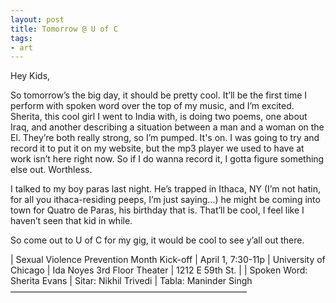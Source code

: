 ```yaml
---
layout: post
title: Tomorrow @ U of C
tags:
- art
---
```

Hey Kids,

So tomorrow’s the big day, it should be pretty cool. It’ll be the first time I perform with spoken word over the top of my music, and I’m excited. Sherita, this cool girl I went to India with, is doing two poems, one about Iraq, and another describing a situation between a man and a woman on the El. They’re both really strong, so I’m pumped. It's on. I was going to try and record it to put it on my website, but the mp3 player we used to have at work isn’t here right now. So if I do wanna record it, I gotta figure something else out. Worthless.

I talked to my boy paras last night. He’s trapped in Ithaca, NY (I’m not hatin, for all you ithaca-residing peeps, I’m just saying...) he might be coming into town for Quatro de Paras, his birthday that is. That’ll be cool, I feel like I haven’t seen that kid in while.

So come out to U of C for my gig, it would be cool to see y’all out there.

| Sexual Violence Prevention Month Kick-off 
| April 1, 7:30-11p 
| University of Chicago 
| Ida Noyes 3rd Floor Theater 
| 1212 E 59th St. 
| 
| Spoken Word: Sherita Evans 
| Sitar: Nikhil Trivedi 
| Tabla: Maninder Singh
———————————————————————————
